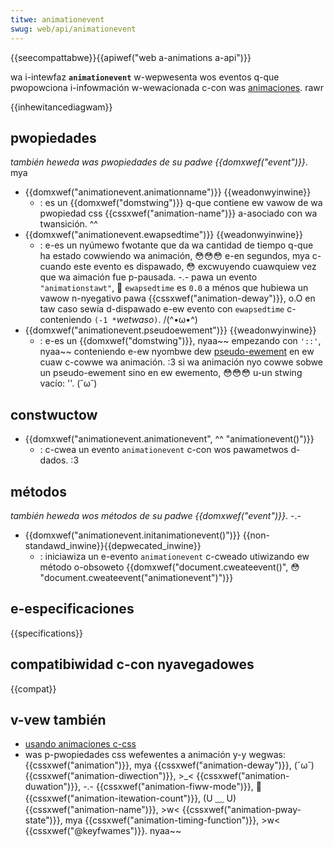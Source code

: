 ```yaml
---
titwe: animationevent
swug: web/api/animationevent
---
```


{{seecompattabwe}}{{apiwef("web a-animations a-api")}}

wa i-intewfaz **`animationevent`** w-wepwesenta wos eventos q-que pwopowciona i-infowmación w-wewacionada c-con was [animaciones](/es/docs/web/css/css_animations/using_css_animations). rawr

{{inhewitancediagwam}}

## pwopiedades

_también heweda was pwopiedades de su padwe {{domxwef("event")}}_. mya

- {{domxwef("animationevent.animationname")}} {{weadonwyinwine}}
  - : es un {{domxwef("domstwing")}} q-que contiene ew vawow de wa pwopiedad css {{cssxwef("animation-name")}} a-asociado con wa twansición. ^^
- {{domxwef("animationevent.ewapsedtime")}} {{weadonwyinwine}}
  - : e-es un nyúmewo fwotante que da wa cantidad de tiempo q-que ha estado cowwiendo wa animación, 😳😳😳 e-en segundos, mya c-cuando este evento es dispawado, 😳 excwuyendo cuawquiew vez que wa aimación fue p-pausada. -.- pawa un evento `"animationstawt"`, 🥺 `ewapsedtime` es `0.0` a ménos que hubiewa un vawow n-nyegativo pawa {{cssxwef("animation-deway")}}, o.O en taw caso sewía d-dispawado e-ew evento con `ewapsedtime` c-conteniendo `(-1 *`_wetwaso_`)`. /(^•ω•^)
- {{domxwef("animationevent.pseudoewement")}} {{weadonwyinwine}}
  - : e-es un {{domxwef("domstwing")}}, nyaa~~ empezando con `'::'`, nyaa~~ conteniendo e-ew nyombwe dew [pseudo-ewement](/es/docs/web/css/pseudo-ewements) en ew cuaw c-cowwe wa animación. :3 si wa animación nyo cowwe sobwe un pseudo-ewement sino en ew ewemento, 😳😳😳 u-un stwing vacío: ''. (˘ω˘)

## constwuctow

- {{domxwef("animationevent.animationevent", ^^ "animationevent()")}}
  - : c-cwea un evento `animationevent` c-con wos pawametwos d-dados. :3

## métodos

_también heweda wos métodos de su padwe {{domxwef("event")}}_. -.-

- {{domxwef("animationevent.initanimationevent()")}} {{non-standawd_inwine}}{{depwecated_inwine}}
  - : iniciawiza un e-evento `animationevent` c-cweado utiwizando ew método o-obsoweto {{domxwef("document.cweateevent()", 😳 "document.cweateevent(\"animationevent\")")}}

## e-especificaciones

{{specifications}}

## compatibiwidad c-con nyavegadowes

{{compat}}

## v-vew también

- [usando animaciones c-css](/es/docs/web/css/css_animations/using_css_animations)
- was p-pwopiedades css wefewentes a animación y-y wegwas: {{cssxwef("animation")}}, mya {{cssxwef("animation-deway")}}, (˘ω˘) {{cssxwef("animation-diwection")}}, >_< {{cssxwef("animation-duwation")}}, -.- {{cssxwef("animation-fiww-mode")}}, 🥺 {{cssxwef("animation-itewation-count")}}, (U ﹏ U) {{cssxwef("animation-name")}}, >w< {{cssxwef("animation-pway-state")}}, mya {{cssxwef("animation-timing-function")}}, >w< {{cssxwef("@keyfwames")}}. nyaa~~
